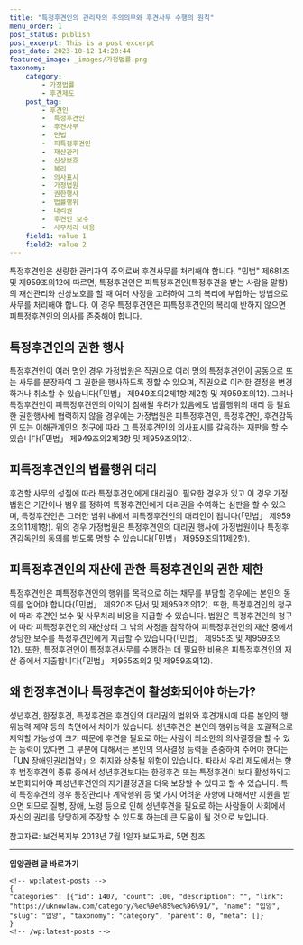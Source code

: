 ```yaml
---
title: "특정후견인의 관리자의 주의의무와 후견사무 수행의 원칙"
menu_order: 1
post_status: publish
post_excerpt: This is a post excerpt
post_date: 2023-10-12 14:20:44
featured_image: _images/가정법률.png
taxonomy:
    category:
        - 가정법률
        - 후견제도
    post_tag:
        - 후견인
        -  특정후견인
        -  후견사무
        -  민법
        -  피특정후견인
        -  재산관리
        -  신상보호
        -  복리
        -  의사표시
        -  가정법원
        -  권한행사
        -  법률행위
        -  대리권
        -  후견인 보수
        -  사무처리 비용
    field1: value 1
    field2: value 2
---
```



특정후견인은 선량한 관리자의 주의로써 후견사무를 처리해야 합니다. "민법" 제681조 및 제959조의12에 따르면, 특정후견인은 피특정후견인(특정후견을 받는 사람을 말함)의 재산관리와 신상보호를 할 때 여러 사정을 고려하여 그의 복리에 부합하는 방법으로 사무를 처리해야 합니다. 이 경우 특정후견인은 피특정후견인의 복리에 반하지 않으면 피특정후견인의 의사를 존중해야 합니다.

## 특정후견인의 권한 행사

특정후견인이 여러 명인 경우 가정법원은 직권으로 여러 명의 특정후견인이 공동으로 또는 사무를 분장하여 그 권한을 행사하도록 정할 수 있으며, 직권으로 이러한 결정을 변경하거나 취소할 수 있습니다(「민법」 제949조의2제1항·제2항 및 제959조의12). 그러나 특정후견인이 피특정후견인의 이익이 침해될 우려가 있음에도 법률행위의 대리 등 필요한 권한행사에 협력하지 않을 경우에는 가정법원은 피특정후견인, 특정후견인, 후견감독인 또는 이해관계인의 청구에 따라 그 특정후견인의 의사표시를 갈음하는 재판을 할 수 있습니다(「민법」 제949조의2제3항 및 제959조의12).

## 피특정후견인의 법률행위 대리

후견할 사무의 성질에 따라 특정후견인에게 대리권이 필요한 경우가 있고 이 경우 가정법원은 기간이나 범위를 정하여 특정후견인에게 대리권을 수여하는 심판을 할 수 있으며, 특정후견인은 그러한 범위 내에서 피특정후견인의 대리인이 됩니다(「민법」 제959조의11제1항). 위의 경우 가정법원은 특정후견인의 대리권 행사에 가정법원이나 특정후견감독인의 동의를 받도록 명할 수 있습니다(「민법」 제959조의11제2항).

## 피특정후견인의 재산에 관한 특정후견인의 권한 제한

특정후견인은 피특정후견인의 행위를 목적으로 하는 채무를 부담할 경우에는 본인의 동의를 얻어야 합니다(「민법」 제920조 단서 및 제959조의12). 또한, 특정후견인의 청구에 따라 후견인 보수 및 사무처리 비용을 지급할 수 있습니다. 법원은 특정후견인의 청구에 따라 피특정후견인의 재산상태 그 밖의 사정을 참작하여 피특정후견인의 재산 중에서 상당한 보수를 특정후견인에게 지급할 수 있습니다(「민법」 제955조 및 제959조의12). 또한, 특정후견인이 특정후견사무를 수행하는 데 필요한 비용은 피특정후견인의 재산 중에서 지출합니다(「민법」 제955조의2 및 제959조의12).

## 왜 한정후견이나 특정후견이 활성화되어야 하는가?

성년후견, 한정후견, 특정후견은 후견인의 대리권의 범위와 후견개시에 따른 본인의 행위능력 제약 등의 측면에서 차이가 있습니다. 성년후견은 본인의 행위능력을 포괄적으로 제약할 가능성이 크기 때문에 후견을 필요로 하는 사람이 최소한의 의사결정을 할 수 있는 능력이 있다면 그 부분에 대해서는 본인의 의사결정 능력을 존중하여 주어야 한다는 「UN 장애인권리협약」의 취지와 상충될 위험이 있습니다. 따라서 우리 제도에서는 향후 법정후견의 종류 중에서 성년후견보다는 한정후견 또는 특정후견이 보다 활성화되고 보편화되어야 피성년후견인의 자기결정권을 더욱 보장할 수 있다고 할 수 있습니다. 특히 특정후견의 경우 통장관리나 계약행위 등 몇 가지 어려운 사항에 대해서만 지원을 받으면 되므로 질병, 장애, 노령 등으로 인해 성년후견을 필요로 하는 사람들이 사회에서 자신의 권리를 당당하게 주장할 수 있도록 하는데 큰 도움이 될 것으로 보입니다.

참고자료: 보건복지부 2013년 7월 1일자 보도자료, 5면 참조


<!-- wp:separator -->
<hr class="wp-block-separator has-alpha-channel-opacity"/>
<!-- /wp:separator -->
<!-- wp:group {"backgroundColor":"base","layout":{"type":"constrained"}} -->
<div class="wp-block-group has-base-background-color has-background">
<!-- wp:paragraph {"align":"center","fontSize":"large"} -->
<p class="has-text-align-center has-large-font-size"><strong>입양관련 글 바로가기</strong></p>
<!-- /wp:paragraph -->

    <!-- wp:latest-posts -->
    {
    "categories": [{"id": 1407, "count": 100, "description": "", "link": "https://uknowlaw.com/category/%ec%9e%85%ec%96%91/", "name": "입양", "slug": "입양", "taxonomy": "category", "parent": 0, "meta": []}
    }
    <!-- /wp:latest-posts -->
    
</div>
<!-- /wp:group -->
    